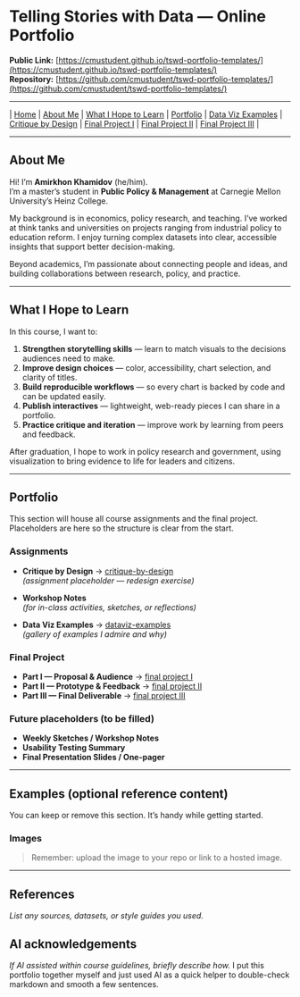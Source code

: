 # Telling Stories with Data — Online Portfolio

**Public Link:** [https://cmustudent.github.io/tswd-portfolio-templates/](https://cmustudent.github.io/tswd-portfolio-templates/)  
**Repository:** [https://github.com/cmustudent/tswd-portfolio-templates/](https://github.com/cmustudent/tswd-portfolio-templates/)

---

| [Home](https://cmustudent.github.io/tswd-portfolio-templates/) | [About Me](#about-me) | [What I Hope to Learn](#what-i-hope-to-learn) | [Portfolio](#portfolio) | [Data Viz Examples](dataviz-examples) | [Critique by Design](critique-by-design) | [Final Project I](final-project-part-one) | [Final Project II](final-project-part-two) | [Final Project III](final-project-part-three) |

---

## About Me

Hi! I’m **Amirkhon Khamidov** (he/him).  
I’m a master’s student in **Public Policy & Management** at Carnegie Mellon University’s Heinz College.  

My background is in economics, policy research, and teaching. I’ve worked at think tanks and universities on projects ranging from industrial policy to education reform. I enjoy turning complex datasets into clear, accessible insights that support better decision-making.  

Beyond academics, I’m passionate about connecting people and ideas, and building collaborations between research, policy, and practice.

---

## What I Hope to Learn

In this course, I want to:  

1. **Strengthen storytelling skills** — learn to match visuals to the decisions audiences need to make.  
2. **Improve design choices** — color, accessibility, chart selection, and clarity of titles.  
3. **Build reproducible workflows** — so every chart is backed by code and can be updated easily.  
4. **Publish interactives** — lightweight, web-ready pieces I can share in a portfolio.  
5. **Practice critique and iteration** — improve work by learning from peers and feedback.  

After graduation, I hope to work in policy research and government, using visualization to bring evidence to life for leaders and citizens.

---

## Portfolio

This section will house all course assignments and the final project. Placeholders are here so the structure is clear from the start.

### Assignments

- **Critique by Design** → [critique-by-design](critique-by-design)  
  *(assignment placeholder — redesign exercise)*  

- **Workshop Notes**  
  *(for in-class activities, sketches, or reflections)*  

- **Data Viz Examples** → [dataviz-examples](dataviz-examples)  
  *(gallery of examples I admire and why)*  

### Final Project

- **Part I — Proposal & Audience** → [final project I](final-project-part-one)  
- **Part II — Prototype & Feedback** → [final project II](final-project-part-two)  
- **Part III — Final Deliverable** → [final project III](final-project-part-three)  

### Future placeholders (to be filled)

- **Weekly Sketches / Workshop Notes**  
- **Usability Testing Summary**  
- **Final Presentation Slides / One-pager**

---

## Examples (optional reference content)

You can keep or remove this section. It’s handy while getting started.


### Images

> Remember: upload the image to your repo or link to a hosted image.

---

## References
_List any sources, datasets, or style guides you used._

## AI acknowledgements
_If AI assisted within course guidelines, briefly describe how._
I put this portfolio together myself and just used AI as a quick helper to double-check markdown and smooth a few sentences.  
